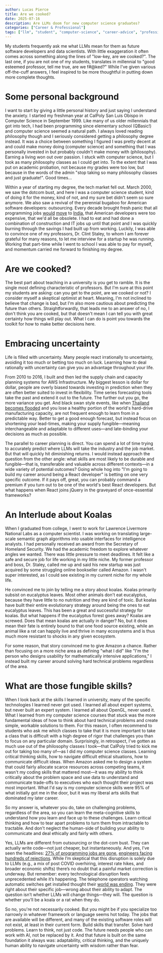 ```yaml
---
author: Lucas Pierce
title: Are we cooked?
date: 2025-07-16
description: Are LLMs doom for new computer science graduates?
categories: ["Career & Professional"]
tags: ["llm", "student", "computer-science", "career-advice", "professional-development"]
---
```


My students frequently ask me what LLMs mean for them as future software developers and data scientists. With little exaggeration it often comes across something along the lines of "low-key, are we cooked?". The last one, if you are not one of my students, translates in millennial to "good esteemed professor, tell me true, are we f\#@ked?" While I've given various off-the-cuff answers, I feel inspired to be more thoughtful in putting down more complete thoughts.

# Some personal background

I want to start by giving a little personal history and just saying I understand the anxiety. I started my freshman year at CalPoly San Luis Obispo in Computer Science in September 1999. Like many of us older millennials that got into tech, I had been programming since elementary school (QBasic\!) and computer science seemed a natural path. I always loved reading philosophy though and I seriously considered getting a philosophy degree instead. It was a choice between something I figured I was pretty decent at and could make money doing (computer science) and something that I was personally invested in but probably couldn't make money with (philosophy). Earning a living won out over passion. I stuck with computer science, but I took as many philosophy classes as I could get into. To the extent that I was put on academic probation, not because my grades were too low, but because in the words of the admin "stop taking so many philosophy classes and just graduate\!". Good times…

Within a year of starting my degree, the tech market fell out. March 2000, we saw the dotcom bust, and here I was a computer science student, kind of doing it for the money, kind of not, and my sure bet didn't seem so sure anymore. We also saw a revival of the perennial bugaboo for American software developers: outsourcing. Every decade brought fresh panic that all programming jobs [would](https://developers.slashdot.org/story/04/10/15/1521231/us-programmers-an-endangered-species?sbsrc=thisday) [move](https://forio.com/about/blog/pitfalls-of-outsourcing-programmers/) to [India](https://www.nytimes.com/2003/12/07/business/business-who-wins-and-who-loses-as-jobs-move-overseas.html), that American developers were too expensive, that we'd all be obsolete. I had to eat and had done a combination of construction and IT jobs up until that point and I was quickly burning through the savings I had built up from working. Luckily, I was able to convince one of my professors, Dr. Clint Staley, to whom I am forever grateful for many reasons, to let me interview for a startup he was running. Working that part-time while I went to school I was able to pay for myself, and momentum carried me forward to finishing my degree.

# Are we cooked?

The best part about teaching in a university is you get to ramble. It is the single most defining characteristic of professors. But I'm sure at this point my students are asking: can you get to the point, are we cooked or not? I consider myself a skeptical optimist at heart. Meaning, I'm not inclined to believe that change is bad, but I'm also more cautious about predicting the future than others. Straightforwardly, that leads me to an answer of no, I don't think you are cooked, but that doesn't mean I can tell you with great certainty how things will play out. What I can do is point you towards the toolkit for how to make better decisions here.

# Embracing uncertainty

Life is filled with uncertainty. Many people react irrationally to uncertainty, avoiding it too much or betting too much on luck. Learning how to deal rationally with uncertainty can give you an advantage throughout your life.

From 2010 to 2016, I built and then led the supply chain and capacity planning systems for AWS Infrastructure. My biggest lesson is dollar for dollar, people are overly biased towards investing in prediction when they are often better suited to invest in flexibility. Time series forecasting tools take the past and extend it out to the future. The further out you go, the more variance you get. And black swan style events, like when [Thailand becomes flooded](https://spectrum.ieee.org/the-lessons-of-thailands-flood) and you lose a healthy portion of the world's hard-drive manufacturing capacity, are not frequent enough to learn from in a predictable way. Better to get a good enough forecast, but instead focus on shortening your lead-times, making your supply fungible—meaning interchangeable and adaptable to different uses—and late-binding your decisions as much as possible.

The parallel to career planning is direct. You can spend a lot of time trying to accurately predict where LLMs will take the industry and the job market. But that will quickly hit diminishing returns. I would instead approach the question from the other angle: what skills are most likely to be durable and fungible—that is, transferable and valuable across different contexts—in a wide variety of potential outcomes? Going whole hog into "I'm going to build my career around being a React developer" is betting on one very specific outcome. If it pays off, great, you can probably command a premium if you turn out to be one of the world's best React developers. But what happens when React joins jQuery in the graveyard of once-essential frameworks?

# An Interlude about Koalas

When I graduated from college, I went to work for Lawrence Livermore National Labs as a computer scientist. I was working on translating large-scale semantic graph algorithms into usable interfaces for intelligence analysts. I had personally received an award from the Secretary of Homeland Security. We had the academic freedom to explore whatever angles we wanted. There was little pressure to meet deadlines. It felt like a safe and secure job for life working in my little niche. My former professor and boss, Dr. Staley, called me up and said his new startup was just acquired by some struggling online bookseller called Amazon. I wasn't super interested, as I could see existing in my current niche for my whole life.

He convinced me to join by telling me a story about koalas. Koalas primarily subsist on eucalyptus leaves. Most other animals don't eat eucalyptus, because they have little to no nutrition and they are kind of toxic. But koalas have built their entire evolutionary strategy around being the ones to eat eucalyptus leaves. This has been a great and successful strategy for koalas. But what happens if the eucalyptus forest goes away? Koalas are screwed. Does that mean koalas are actually in danger? No, but it does mean their fate is entirely bound to that one food source existing, while an animal like a rat can happily live and thrive in many ecosystems and is thus much more resistant to shocks in any given ecosystem.

For some reason, that story convinced me to give Amazon a chance. Rather than focusing on a more niche area as defining "what I did" like "I'm the person who designs usability for mathematically intensive applications," I instead built my career around solving hard technical problems regardless of the area.

# What are those fungible skills?

When I look back at the skills I learned in university, many of the specific technologies I learned never got used. I learned all about expert systems, but never built an expert system. I learned all about OpenGL, never used it. What I learned from my computer science courses that stuck was the more fundamental ideas of how to think about hard technical problems and create simple, workable solutions to them. For this reason, I often recommend to students who ask me which classes to take that it is more important to take a class that is difficult with a high degree of rigor that challenges you than to focus on any particular domain. Surprisingly, in retrospect, I've gotten as much use out of the philosophy classes I took—that CalPoly tried to kick me out for taking too many of—as I did my computer science classes. Learning critical thinking skills, how to navigate difficult ethical situations, how to communicate difficult ideas. When Amazon asked me to design a system that could fairly allocate scarce resources across competing teams, it wasn't my coding skills that mattered most—it was my ability to think critically about the problem space and use data to understand and communicate trade-offs to executives who each thought their project was most important. What I'd say is my computer science skills were 95% of what initially got me in the door, but it was my liberal arts skills that dominated my later career.

So my answer is, whatever you do, take on challenging problems, regardless of the area, so you can learn the meta-cognitive skills to understand how you learn and face up to these challenges. Learn critical thinking and how to tear apart problems to turn them from intractable to tractable. And don't neglect the human-side of building your ability to communicate and deal ethically and fairly with others.

Yes, LLMs are different from outsourcing or the dot-com bust. They can actually write code—not just cheaper, but instantaneously. And yes, I’ve seen the headlines: [27% of programming jobs are gone](https://www.washingtonpost.com/business/2025/03/14/programming-jobs-lost-artificial-intelligence/), [engineers facing hundreds of rejections](https://wallstreetpit.com/127073-150k-software-engineer-turned-doordasher-after-800-ai-rejections/). While I’m skeptical that this disruption is solely due to LLMs (e.g., a mix of post COVID overhiring, interest rate hikes, and broader economic shifts) there’s no doubt that a painful market correction is underway. But remember: every technological disruption feels unprecedented while it’s happening. The telephone operators watching automatic switches get installed thought their [world was ending](https://thehistoryinsider.com/rise-fall-of-telephone-operators/). They were right about their specific job—wrong about their ability to adapt. The question isn’t whether LLMs will change things—they will. The question is whether you’ll be a koala or a rat when they do.

So no, you're not necessarily cooked. But you might be if you specialize too narrowly in whatever framework or language seems hot today. The jobs that are available will be different, and many of the existing software roles will not exist, at least in their current form. Build skills that transfer. Solve hard problems. Learn to think, not just code. The future needs people who can work with AI, not be replaced by it. And that future is built on the same foundation it always was: adaptability, critical thinking, and the uniquely human ability to navigate uncertainty with wisdom rather than fear.